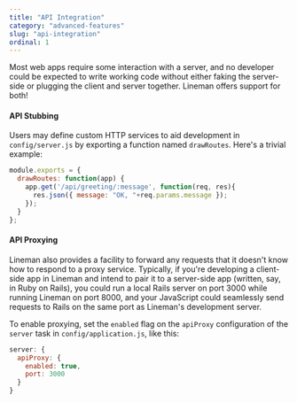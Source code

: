 ```yaml
---
title: "API Integration"
category: "advanced-features"
slug: "api-integration"
ordinal: 1
---
```


Most web apps require some interaction with a server, and no developer could be expected to write working code without either faking the server-side or plugging the client and server together. Lineman offers support for both!

#### API Stubbing

Users may define custom HTTP services to aid development in `config/server.js` by exporting a function named `drawRoutes`. Here's a trivial example:

```javascript
module.exports = {
  drawRoutes: function(app) {
    app.get('/api/greeting/:message', function(req, res){
      res.json({ message: "OK, "+req.params.message });
    });
  }
};
```

#### API Proxying

Lineman also provides a facility to forward any requests that it doesn't know how to respond to a proxy service. Typically, if you're developing a client-side app in Lineman and intend to pair it to a server-side app (written, say, in Ruby on Rails), you could run a local Rails server on port 3000 while running Lineman on port 8000, and your JavaScript could seamlessly send requests to Rails on the same port as Lineman's development server.

To enable proxying, set the `enabled` flag on the `apiProxy` configuration of the `server` task in `config/application.js`, like this:

```javascript
server: {
  apiProxy: {
    enabled: true,
    port: 3000
  }
}
```
